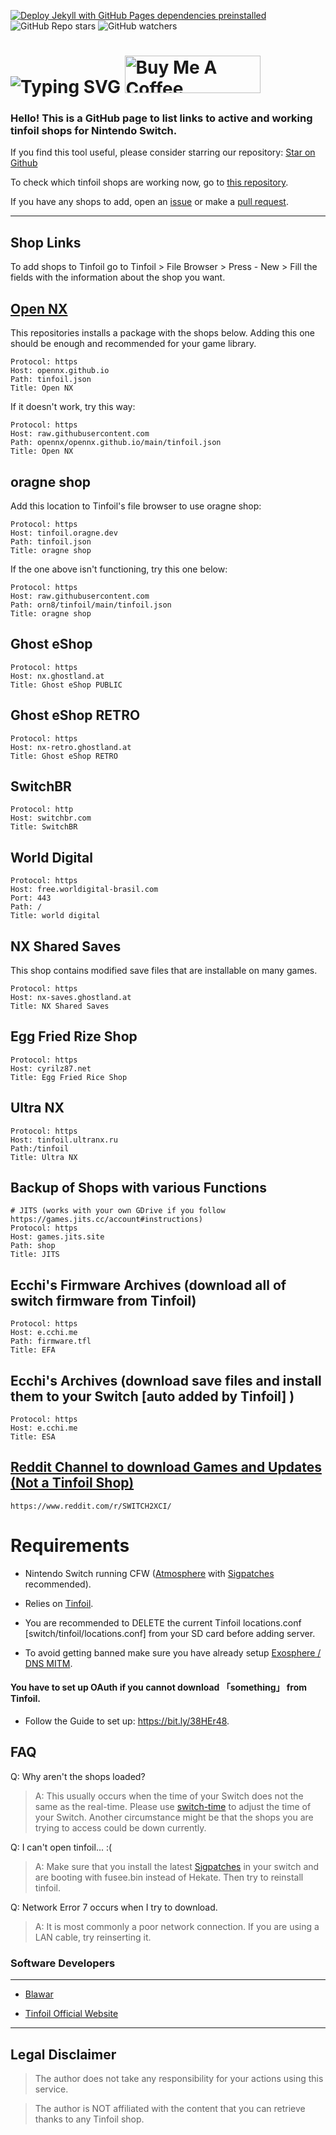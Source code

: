 [![Deploy Jekyll with GitHub Pages dependencies preinstalled](https://github.com/melogabriel/tinfoil-shops/actions/workflows/jekyll-gh-pages.yml/badge.svg)](https://github.com/melogabriel/tinfoil-shops/actions/workflows/jekyll-gh-pages.yml)
![GitHub Repo stars](https://img.shields.io/github/stars/melogabriel/tinfoil-shops)
![GitHub watchers](https://img.shields.io/github/watchers/melogabriel/tinfoil-shops)




# ![Typing SVG](https://readme-typing-svg.demolab.com/?lines=Tinfoil%20Shops) <a href="https://www.buymeacoffee.com/gabrielmelo" target="_blank"><img src="https://cdn.buymeacoffee.com/buttons/v2/default-yellow.png" alt="Buy Me A Coffee" style="height: 60px !important;width: 217px !important;" ></a>


### Hello! This is a GitHub page to list links to active and working tinfoil shops for Nintendo Switch.

If you find this tool useful, please consider starring our repository: [Star on Github](https://github.com/melogabriel/tinfoil-shops) 

To check which tinfoil shops are working now, go to [this repository](https://github.com/melogabriel/tinfoil-shops-status).

If you have any shops to add, open an [issue](https://github.com/melogabriel/tinfoil-shops/issues/new) or make a [pull request](https://github.com/melogabriel/tinfoil-shops/pulls).
               
___

## Shop Links

To add shops to Tinfoil go to Tinfoil > File Browser > Press - New > Fill the fields with the information about the shop you want.

## [Open NX](https://github.com/OpenNX/opennx.github.io)

This repositories installs a package with the shops below. Adding this one should be enough and recommended for your game library.

```
Protocol: https
Host: opennx.github.io
Path: tinfoil.json
Title: Open NX
```
If it doesn't work, try this way:

```
Protocol: https
Host: raw.githubusercontent.com
Path: opennx/opennx.github.io/main/tinfoil.json
Title: Open NX
```

## oragne shop

Add this location to Tinfoil's file browser to use oragne shop:

```
Protocol: https
Host: tinfoil.oragne.dev
Path: tinfoil.json
Title: oragne shop
```

If the one above isn't functioning, try this one below:

```
Protocol: https
Host: raw.githubusercontent.com
Path: orn8/tinfoil/main/tinfoil.json
Title: oragne shop
```
## Ghost eShop 
```
Protocol: https
Host: nx.ghostland.at
Title: Ghost eShop PUBLIC
```
## Ghost eShop RETRO

```
Protocol: https
Host: nx-retro.ghostland.at
Title: Ghost eShop RETRO
```

## SwitchBR 

```
Protocol: http
Host: switchbr.com
Title: SwitchBR
```

## World Digital

```
Protocol: https
Host: free.worldigital-brasil.com
Port: 443
Path: /
Title: world digital
```

## NX Shared Saves 

This shop contains modified save files that are installable on many games.
```
Protocol: https
Host: nx-saves.ghostland.at
Title: NX Shared Saves
```

## Egg Fried Rize Shop 

```
Protocol: https
Host: cyrilz87.net
Title: Egg Fried Rice Shop
```

## Ultra NX 

```
Protocol: https
Host: tinfoil.ultranx.ru
Path:/tinfoil
Title: Ultra NX
```

## Backup of Shops with various Functions

```
# JITS (works with your own GDrive if you follow https://games.jits.cc/account#instructions)
Protocol: https
Host: games.jits.site
Path: shop
Title: JITS
```

## Ecchi's Firmware Archives (download all of switch firmware from Tinfoil)

```
Protocol: https
Host: e.cchi.me
Path: firmware.tfl
Title: EFA
```

## Ecchi's Archives (download save files and install them to your Switch [auto added by Tinfoil] )

```
Protocol: https
Host: e.cchi.me
Title: ESA
```
## [Reddit Channel to download Games and Updates (Not a Tinfoil Shop)](https://www.reddit.com/r/SWITCH2XCI/)

```
https://www.reddit.com/r/SWITCH2XCI/
```
# Requirements

* Nintendo Switch running CFW ([Atmosphere](https://github.com/Atmosphere-NX/Atmosphere/releases) with [Sigpatches](https://github.com/ITotalJustice/patches/releases) recommended).

* Relies on [Tinfoil](https://tinfoil.io).

* You are recommended to DELETE the current Tinfoil locations.conf [switch/tinfoil/locations.conf] from your SD card before adding server.

* To avoid getting banned make sure you have already setup [Exosphere / DNS MITM](https://rentry.org/ExosphereDNSMITM).

#### You have to set up OAuth if you cannot download  「something」  from Tinfoil.
* Follow the Guide to set up: https://bit.ly/38HEr48.

## FAQ

Q: Why aren't the shops loaded?

> A: This usually occurs when the time of your Switch does not the same as the real-time. Please use [switch-time](https://github.com/3096/switch-time) to adjust the time of your Switch. Another circumstance might be that the shops you are trying to access could be down currently.


Q: I can't open tinfoil... :(

> A: Make sure that you install the latest [Sigpatches](https://github.com/ITotalJustice/patches/releases/latest) in your switch and are booting with fusee.bin instead of Hekate. Then try to reinstall tinfoil.


Q: Network Error 7 occurs when I try to download.

> A: It is most commonly a poor network connection. If you are using a LAN cable, try reinserting it.


### Software Developers
___

* [Blawar](https://github.com/blawar)

* [Tinfoil Official Website](https://tinfoil.io)

---

## Legal Disclaimer

> The author does not take any responsibility for your actions using this service.

> The author is NOT affiliated with the content that you can retrieve thanks to any Tinfoil shop.

